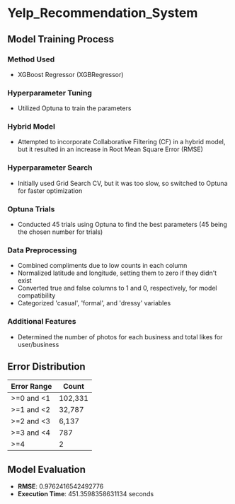 # Yelp_Recommendation_System

## Model Training Process

### Method Used
- XGBoost Regressor (XGBRegressor)

### Hyperparameter Tuning
- Utilized Optuna to train the parameters

### Hybrid Model
- Attempted to incorporate Collaborative Filtering (CF) in a hybrid model, but it resulted in an increase in Root Mean Square Error (RMSE)

### Hyperparameter Search
- Initially used Grid Search CV, but it was too slow, so switched to Optuna for faster optimization

### Optuna Trials
- Conducted 45 trials using Optuna to find the best parameters (45 being the chosen number for trials)

### Data Preprocessing
- Combined compliments due to low counts in each column
- Normalized latitude and longitude, setting them to zero if they didn't exist
- Converted true and false columns to 1 and 0, respectively, for model compatibility
- Categorized 'casual', 'formal', and 'dressy' variables

### Additional Features
- Determined the number of photos for each business and total likes for user/business

## Error Distribution

| Error Range     | Count   |
|-----------------|---------|
| >=0 and <1      | 102,331 |
| >=1 and <2      | 32,787  |
| >=2 and <3      | 6,137   |
| >=3 and <4      | 787     |
| >=4             | 2       |

## Model Evaluation

- **RMSE**: 0.9762416542492776
- **Execution Time**: 451.3598358631134 seconds

